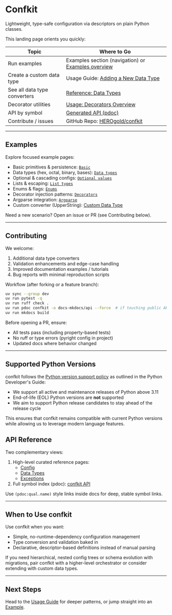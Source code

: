 # Confkit

Lightweight, type-safe configuration via descriptors on plain Python classes.

This landing page orients you quickly:

| Topic | Where to Go |
|-------|-------------|
| Run examples | Examples section (navigation) or [Examples overview](examples/index.md) |
| Create a custom data type | Usage Guide: [Adding a New Data Type](usage.md#adding-a-new-data-type) |
| See all data type converters | [Reference: Data Types](reference/data_types.md) |
| Decorator utilities | [Usage: Decorators Overview](usage.md#decorators-overview) |
| API by symbol | [Generated API (pdoc)](pdoc:confkit) |
| Contribute / issues | GitHub Repo: [HEROgold/confkit](https://github.com/HEROgold/confkit) |

---

## Examples

Explore focused example pages:

- Basic primitives & persistence: [`Basic`](examples/basic.md)
- Data types (hex, octal, binary, bases): [`Data types`](examples/data_types.md)
- Optional & cascading configs: [`Optional values`](examples/optional_values.md)
- Lists & escaping: [`List types`](examples/list_types.md)
- Enums & flags: [`Enums`](examples/enums.md)
- Decorator injection patterns: [`Decorators`](examples/decorators.md)
- Argparse integration: [`Argparse`](examples/argparse.md)
- Custom converter (UpperString): [Custom Data Type](examples/custom_data_type.md)

Need a new scenario? Open an issue or PR (see Contributing below).

---

## Contributing

We welcome:

1. Additional data type converters
2. Validation enhancements and edge-case handling
3. Improved documentation examples / tutorials
4. Bug reports with minimal reproduction scripts

Workflow (after forking or a feature branch):

```bash
uv sync --group dev
uv run pytest -q
uv run ruff check .
uv run pdoc confkit -o docs-mkdocs/api --force  # if touching public APIs
uv run mkdocs build
```

Before opening a PR, ensure:

- All tests pass (including property-based tests)
- No ruff or type errors (pyright config in project)
- Updated docs where behavior changed

---

## Supported Python Versions

confkit follows the [Python version support policy](https://devguide.python.org/versions/) as outlined in the Python Developer's Guide:

- We support all active and maintenance releases of Python above 3.11
- End-of-life (EOL) Python versions are **not** supported
- We aim to support Python release candidates to stay ahead of the release cycle

This ensures that confkit remains compatible with current Python versions while allowing us to leverage modern language features.

## API Reference

Two complementary views:

1. High-level curated reference pages:
   - [Config](reference/config.md)
   - [Data Types](reference/data_types.md)
   - [Exceptions](reference/exceptions.md)
2. Full symbol index (pdoc): [confkit API](pdoc:confkit)

Use `(pdoc:qual.name)` style links inside docs for deep, stable symbol links.

---

## When to Use confkit

Use confkit when you want:

- Simple, no-runtime-dependency configuration management
- Type conversion and validation baked in
- Declarative, descriptor-based definitions instead of manual parsing

If you need hierarchical, nested config trees or schema evolution with migrations, pair confkit with a higher-level orchestrator or consider extending with custom data types.

---

## Next Steps

Head to the [Usage Guide](usage.md) for deeper patterns, or jump straight into an [Example](examples/index.md).
